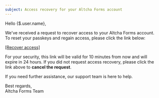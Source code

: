 ```yaml
---
subject: Access recovery for your Altcha Forms account
---
```


Hello {$.user.name},

We've received a request to recover access to your Altcha Forms account. To reset your passkeys and regain access, please click the link below:

[[Recover access]]({$.link})

For your security, this link will be valid for 10 minutes from now and will expire in 24 hours. If you did not request access recovery, please click the link above to **cancel the request**.

If you need further assistance, our support team is here to help.

Best regards,  
Altcha Forms Team

